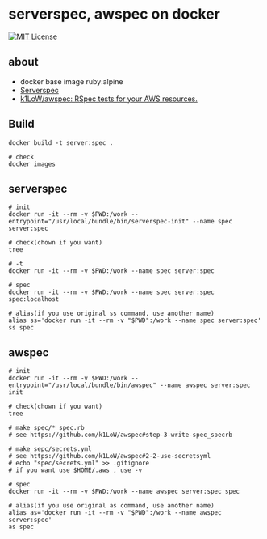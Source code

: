 # serverspec, awspec on docker

[![MIT License](http://img.shields.io/badge/license-MIT-blue.svg?style=flat)](LICENSE)

## about

* docker base image ruby:alpine
* [Serverspec](http://serverspec.org/)
* [k1LoW/awspec: RSpec tests for your AWS resources.](https://github.com/k1LoW/awspec)

## Build

```
docker build -t server:spec .

# check
docker images
```

## serverspec

```
# init
docker run -it --rm -v $PWD:/work --entrypoint="/usr/local/bundle/bin/serverspec-init" --name spec server:spec

# check(chown if you want)
tree

# -t
docker run -it --rm -v $PWD:/work --name spec server:spec

# spec
docker run -it --rm -v $PWD:/work --name spec server:spec spec:localhost

# alias(if you use original ss command, use another name)
alias ss='docker run -it --rm -v "$PWD":/work --name spec server:spec'
ss spec
```

## awspec

```
# init
docker run -it --rm -v $PWD:/work --entrypoint="/usr/local/bundle/bin/awspec" --name awspec server:spec init

# check(chown if you want)
tree

# make spec/*_spec.rb
# see https://github.com/k1LoW/awspec#step-3-write-spec_specrb

# make sepc/secrets.yml
# see https://github.com/k1LoW/awspec#2-2-use-secretsyml
# echo "spec/secrets.yml" >> .gitignore
# if you want use $HOME/.aws , use -v

# spec
docker run -it --rm -v $PWD:/work --name awspec server:spec spec

# alias(if you use original as command, use another name)
alias as='docker run -it --rm -v "$PWD":/work --name awspec server:spec'
as spec
```

